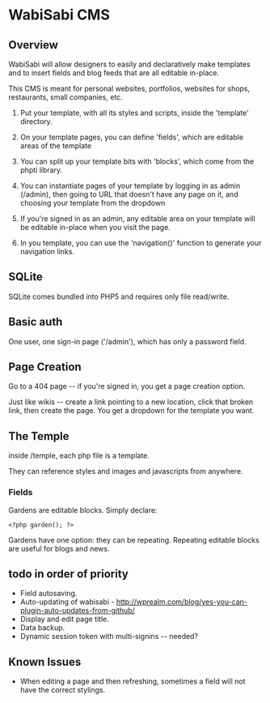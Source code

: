 
# WabiSabi CMS

## Overview

WabiSabi will allow designers to easily and declaratively make templates and to
insert fields and blog feeds that are all editable in-place.

This CMS is meant for personal websites, portfolios, websites for shops, restaurants, small companies, etc.

1. Put your template, with all its styles and scripts, inside the 'template' directory.

2. On your template pages, you can define 'fields', which are editable areas of
the template

3. You can split up your template bits with 'blocks', which come from the phpti
library.

4. You can instantiate pages of your template by logging in as admin (/admin), then going to URL that doesn't have any page on it, and choosing your template from the dropdown

5. If you're signed in as an admin, any editable area on your template will be editable in-place when you visit the page.

6. In you template, you can use the 'navigation()' function to generate your navigation links.

## SQLite

SQLite comes bundled into PHP5 and requires only file read/write.

## Basic auth

One user, one sign-in page ('/admin'), which has only a password field.

## Page Creation

Go to a 404 page -- if you're signed in, you get a page creation option.

Just like wikis -- create a link pointing to a new location, click that broken
link, then create the page. You get a dropdown for the template you want.

## The Temple

inside /temple, each php file is a template.

They can reference styles and images and javascripts from anywhere.

### Fields

Gardens are editable blocks. Simply declare:

	<?php garden(); ?>

Gardens have one option: they can be repeating. Repeating editable blocks are
useful for blogs and news.

<?php garden('repeating'); ?>

## todo in order of priority

* Field autosaving.
* Auto-updating of wabisabi - http://wprealm.com/blog/yes-you-can-plugin-auto-updates-from-github/
* Display and edit page title.
* Data backup.
* Dynamic session token with multi-signins -- needed?

## Known Issues

* When editing a page and then refreshing, sometimes a field will not have the correct stylings.
